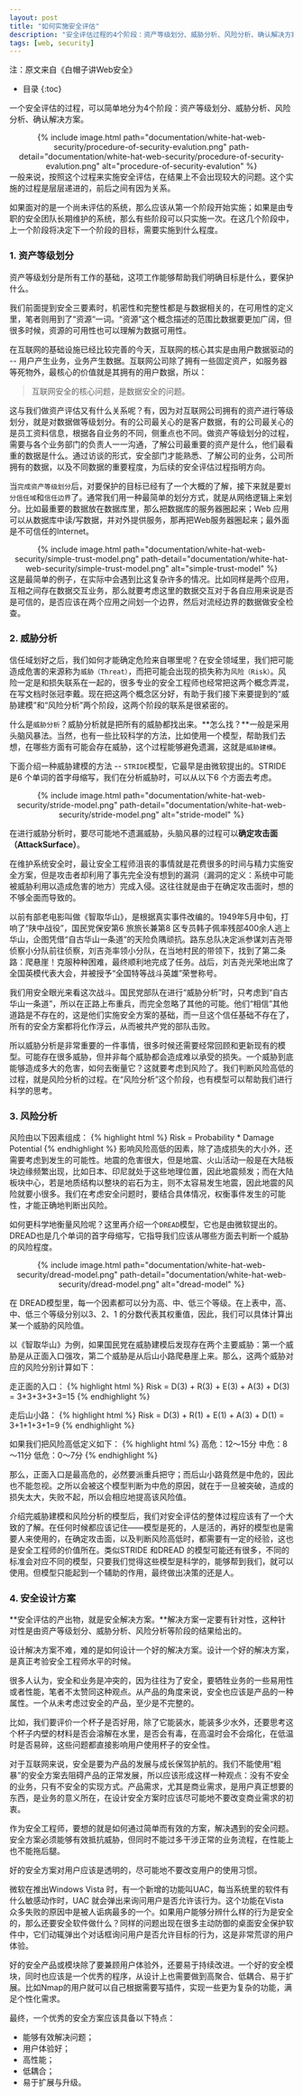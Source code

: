 ```yaml
---
layout: post
title: "如何实施安全评估"
description: "安全评估过程的4个阶段：资产等级划分、威胁分析、风险分析、确认解决方案"
tags: [web, security]
---
```

注：原文来自《白帽子讲Web安全》

* 目录
{:toc}

一个安全评估的过程，可以简单地分为4个阶段：资产等级划分、威胁分析、风险分析、确认解决方案。
<div align='center'>
{% include image.html path="documentation/white-hat-web-security/procedure-of-security-evalution.png" path-detail="documentation/white-hat-web-security/procedure-of-security-evalution.png" alt="procedure-of-security-evalution" %}
</div>
一般来说，按照这个过程来实施安全评估，在结果上不会出现较大的问题。这个实施的过程是层层递进的，前后之间有因为关系。

如果面对的是一个尚未评估的系统，那么应该从第一个阶段开始实施；如果是由专职的安全团队长期维护的系统，那么有些阶段可以只实施一次。在这几个阶段中，上一个阶段将决定下一个阶段的目标，需要实施到什么程度。

### 1. 资产等级划分
资产等级划分是所有工作的基础，这项工作能够帮助我们明确目标是什么，要保护什么。

我们前面提到安全三要素时，机密性和完整性都是与数据相关的，在可用性的定义里，笔者则用到了“资源“一词。“资源”这个概念描述的范围比数据要更加广阔，但很多时候，资源的可用性也可以理解为数据可用性。

在互联网的基础设施已经比较完善的今天，互联网的核心其实是由用户数据驱动的 -- 用户产生业务，业务产生数据。互联网公司除了拥有一些固定资产，如服务器等死物外，最核心的价值就是其拥有的用户数据，所以：
> 互联网安全的核心问题，是数据安全的问题。

这与我们做资产评估又有什么关系呢？有，因为对互联网公司拥有的资产进行等级划分，就是对数据做等级划分。有的公司最关心的是客户数据，有的公司最关心的是员工资料信息，根据各自业务的不同，侧重点也不同。做资产等级划分的过程，需要与各个业务部门的负责人一一沟通，了解公司最重要的资产是什么，他们最看重的数据是什么。通过访谈的形式，安全部门才能熟悉、了解公司的业务，公司所拥有的数据，以及不同数据的重要程度，为后续的安全评估过程指明方向。

当`完成资产等级划分`后，对要保护的目标已经有了一个大概的了解，接下来就是要`划分信任域`和`信任边界`了。通常我们用一种最简单的划分方式，就是从网络逻辑上来划分。比如最重要的数据放在数据库里，那么把数据库的服务器圈起来；Web 应用可以从数据库中读/写数据，并对外提供服务，那再把Web服务器圈起来；最外面是不可信任的Internet。
<div align='center'>
{% include image.html path="documentation/white-hat-web-security/simple-trust-model.png" path-detail="documentation/white-hat-web-security/simple-trust-model.png" alt="simple-trust-model" %}
</div>
这是最简单的例子，在实际中会遇到比这复杂许多的情况。比如同样是两个应用，互相之间存在数据交互业务，那么就要考虑这里的数据交互对于各自应用来说是否是可信的，是否应该在两个应用之间划一个边界，然后对流经边界的数据做安全检查。

### 2. 威胁分析
信任域划好之后，我们如何才能确定危险来自哪里呢？在安全领域里，我们把可能造成危害的来源称为`威胁（Threat）`，而把可能会出现的损失称为`风险（Risk）`。风险一定是和损失联系在一起的，很多专业的安全工程师也经常把这两个概念弄混，在写文档时张冠李戴。现在把这两个概念区分好，有助于我们接下来要提到的“威胁建模”和“风险分析”两个阶段，这两个阶段的联系是很紧密的。

什么是`威胁分析`？威胁分析就是把所有的威胁都找出来。**怎么找？**一般是采用头脑风暴法。当然，也有一些比较科学的方法，比如使用一个模型，帮助我们去想，在哪些方面有可能会存在威胁，这个过程能够避免遗漏，这就是`威胁建模`。

下面介绍一种威胁建模的方法 -- `STRIDE`模型，它最早是由微软提出的。STRIDE 是6 个单词的首字母缩写，我们在分析威胁时，可以从以下6 个方面去考虑。
<div align='center'>
{% include image.html path="documentation/white-hat-web-security/stride-model.png" path-detail="documentation/white-hat-web-security/stride-model.png" alt="stride-model" %}
</div>

在进行威胁分析时，要尽可能地不遗漏威胁，头脑风暴的过程可以**确定攻击面（AttackSurface）**。

在维护系统安全时，最让安全工程师沮丧的事情就是花费很多的时间与精力实施安全方案，但是攻击者却利用了事先完全没有想到的漏洞（漏洞的定义：系统中可能被威胁利用以造成危害的地方）完成入侵。这往往就是由于在确定攻击面时，想的不够全面而导致的。

以前有部老电影叫做《智取华山》，是根据真实事件改编的。1949年5月中旬，打响了“陕中战役”，国民党保安第6 旅旅长兼第8 区专员韩子佩率残部400余人逃上华山，企图凭借“自古华山一条道”的天险负隅顽抗。路东总队决定派参谋刘吉尧带侦察小分队前往侦察，刘吉尧率领小分队，在当地村民的带领下，找到了第二条路：爬悬崖！克服种种困难，最终顺利地完成了任务。战后，刘吉尧光荣地出席了全国英模代表大会，并被授予“全国特等战斗英雄”荣誉称号。

我们用安全眼光来看这次战斗。国民党部队在进行“威胁分析”时，只考虑到“自古华山一条道”，所以在正路上布重兵，而完全忽略了其他的可能。他们“相信”其他道路是不存在的，这是他们实施安全方案的基础，而一旦这个信任基础不存在了，所有的安全方案都将化作浮云，从而被共产党的部队击败。

所以威胁分析是非常重要的一件事情，很多时候还需要经常回顾和更新现有的模型。可能存在很多威胁，但并非每个威胁都会造成难以承受的损失。一个威胁到底能够造成多大的危害，如何去衡量它？这就要考虑到风险了。我们判断风险高低的过程，就是风险分析的过程。在“风险分析”这个阶段，也有模型可以帮助我们进行科学的思考。

### 3. 风险分析
风险由以下因素组成：
{% highlight html %}
Risk = Probability * Damage Potential
{% endhighlight %}
影响风险高低的因素，除了造成损失的大小外，还需要考虑到发生的可能性。地震的危害很大，但是地震、火山活动一般是在大陆板块边缘频繁出现，比如日本、印尼就处于这些地理位置，因此地震频发；而在大陆板块中心，若是地质结构以整块的岩石为主，则不太容易发生地震，因此地震的风险就要小很多。我们在考虑安全问题时，要结合具体情况，权衡事件发生的可能性，才能正确地判断出风险。

如何更科学地衡量风险呢？这里再介绍一个`DREAD`模型，它也是由微软提出的。DREAD也是几个单词的首字母缩写，它指导我们应该从哪些方面去判断一个威胁的风险程度。
<div align='center'>
{% include image.html path="documentation/white-hat-web-security/dread-model.png" path-detail="documentation/white-hat-web-security/dread-model.png" alt="dread-model" %}
</div>

在 DREAD模型里，每一个因素都可以分为高、中、低三个等级。在上表中，高、中、低三个等级分别以3、2、1 的分数代表其权重值，因此，我们可以具体计算出某一个威胁的风险值。

以《智取华山》为例，如果国民党在威胁建模后发现存在两个主要威胁：第一个威胁是从正面入口强攻，第二个威胁是从后山小路爬悬崖上来。那么，这两个威胁对应的风险分别计算如下：

走正面的入口：
{% highlight html %}
Risk = D(3) + R(3) + E(3) + A(3) + D(3) = 3+3+3+3+3=15
{% endhighlight %}

走后山小路：
{% highlight html %}
Risk = D(3) + R(1) + E(1) + A(3) + D(1) = 3+1+1+3+1=9
{% endhighlight %}

如果我们把风险高低定义如下：
{% highlight html %}
高危：12～15分 中危：8～11分 低危：0～7分
{% endhighlight %}

那么，正面入口是最高危的，必然要派重兵把守；而后山小路竟然是中危的，因此也不能忽视。之所以会被这个模型判断为中危的原因，就在于一旦被突破，造成的损失太大，失败不起，所以会相应地提高该风险值。

介绍完威胁建模和风险分析的模型后，我们对安全评估的整体过程应该有了一个大致的了解。在任何时候都应该记住——模型是死的，人是活的，再好的模型也是需要人来使用的，在确定攻击面，以及判断风险高低时，都需要有一定的经验，这也是安全工程师的价值所在。类似STRIDE 和DREAD 的模型可能还有很多，不同的标准会对应不同的模型，只要我们觉得这些模型是科学的，能够帮到我们，就可以使用。但模型只能起到一个辅助的作用，最终做出决策的还是人。

### 4. 安全设计方案
**安全评估的产出物，就是安全解决方案。**解决方案一定要有针对性，这种针对性是由资产等级划分、威胁分析、风险分析等阶段的结果给出的。

设计解决方案不难，难的是如何设计一个好的解决方案。设计一个好的解决方案，是真正考验安全工程师水平的时候。

很多人认为，安全和业务是冲突的，因为往往为了安全，要牺牲业务的一些易用性或者性能，笔者不太赞同这种观点。从产品的角度来说，安全也应该是产品的一种属性。一个从未考虑过安全的产品，至少是不完整的。

比如，我们要评价一个杯子是否好用，除了它能装水，能装多少水外，还要思考这个杯子内壁的材料是否会溶解在水里，是否会有毒，在高温时会不会熔化，在低温时是否易碎，这些问题都直接影响用户使用杯子的安全性。

对于互联网来说，安全是要为产品的发展与成长保驾护航的。我们不能使用“粗暴”的安全方案去阻碍产品的正常发展，所以应该形成这样一种观点：没有不安全的业务，只有不安全的实现方式。产品需求，尤其是商业需求，是用户真正想要的东西，是业务的意义所在，在设计安全方案时应该尽可能地不要改变商业需求的初衷。

作为安全工程师，要想的就是如何通过简单而有效的方案，解决遇到的安全问题。安全方案必须能够有效抵抗威胁，但同时不能过多干涉正常的业务流程，在性能上也不能拖后腿。

好的安全方案对用户应该是透明的，尽可能地不要改变用户的使用习惯。

微软在推出Windows Vista 时，有一个新增的功能叫UAC，每当系统里的软件有什么敏感动作时，UAC 就会弹出来询问用户是否允许该行为。这个功能在Vista 众多失败的原因中是被人诟病最多的一个。如果用户能够分辨什么样的行为是安全的，那么还要安全软件做什么？同样的问题出现在很多主动防御的桌面安全保护软件中，它们动辄弹出个对话框询问用户是否允许目标的行为，这是非常荒谬的用户体验。

好的安全产品或模块除了要兼顾用户体验外，还要易于持续改进。一个好的安全模块，同时也应该是一个优秀的程序，从设计上也需要做到高聚合、低耦合、易于扩展。比如Nmap的用户就可以自己根据需要写插件，实现一些更为复杂的功能，满足个性化需求。

最终，一个优秀的安全方案应该具备以下特点：
* 能够有效解决问题；
* 用户体验好；
* 高性能；
* 低耦合；
* 易于扩展与升级。